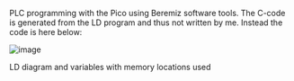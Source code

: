 PLC programming with the Pico using Beremiz software tools. The C-code is generated from the LD program and thus not written by me. Instead the code is here below:

![image](https://user-images.githubusercontent.com/87731856/227072370-2542a375-daad-4516-9bc8-a6041a287b73.png)

LD diagram and variables with memory locations used

